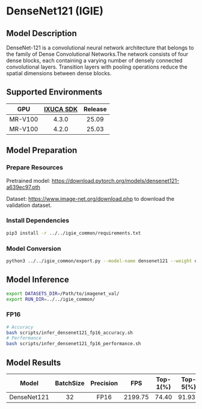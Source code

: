 # DenseNet121 (IGIE)

## Model Description

DenseNet-121 is a convolutional neural network architecture that belongs to the family of Dense Convolutional Networks.The network consists of four dense blocks, each containing a varying number of densely connected convolutional layers. Transition layers with pooling operations reduce the spatial dimensions between dense blocks.

## Supported Environments

| GPU    | [IXUCA SDK](https://gitee.com/deep-spark/deepspark#%E5%A4%A9%E6%95%B0%E6%99%BA%E7%AE%97%E8%BD%AF%E4%BB%B6%E6%A0%88-ixuca) | Release |
| :----: | :----: | :----: |
| MR-V100 | 4.3.0 | 25.09 |
| MR-V100 | 4.2.0 | 25.03 |

## Model Preparation

### Prepare Resources

Pretrained model: <https://download.pytorch.org/models/densenet121-a639ec97.pth>

Dataset: <https://www.image-net.org/download.php> to download the validation dataset.

### Install Dependencies

```bash
pip3 install -r ../../igie_common/requirements.txt
```

### Model Conversion

```bash
python3 ../../igie_common/export.py --model-name densenet121 --weight densenet121-a639ec97.pth --output densenet121.onnx
```

## Model Inference

```bash
export DATASETS_DIR=/Path/to/imagenet_val/
export RUN_DIR=../../igie_common/
```

### FP16

```bash
# Accuracy
bash scripts/infer_densenet121_fp16_accuracy.sh
# Performance
bash scripts/infer_densenet121_fp16_performance.sh
```

## Model Results

| Model       | BatchSize | Precision | FPS     | Top-1(%) | Top-5(%) |
| :----: | :----: | :----: | :----: | :----: | :----: |
| DenseNet121 | 32        | FP16      | 2199.75 | 74.40    | 91.931   |

